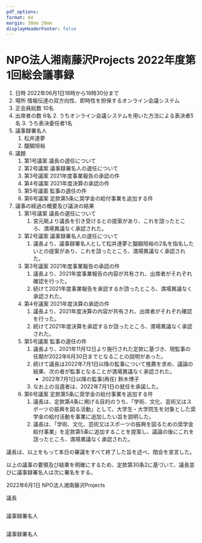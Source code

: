 ```yaml
---
pdf_options:
format: A4
margin: 30mm 20mm
displayHeaderFooter: false
---
```


# NPO法人湘南藤沢Projects 2022年度第1回総会議事録

1. 日時 2022年06月1日18時から18時30分まで
2. 場所 情報伝達の双方向性、即時性を担保するオンライン会議システム
3. 正会員総数 10名
4. 出席者の数 6名
    2. うちオンライン会議システムを用いた方法による表決者5名
    3. うち表決委任者1名
5. 議事録署名人
    1. 松井達夢
    2. 醍醐旭裕
6. 議題
    1. 第1号議案 議長の選任について
    2. 第2号議案 議事録署名人の選任について
    3. 第3号議案 2021年度事業報告の承認の件
    4. 第4号議案 2021年度決算の承認の件
    5. 第5号議案 監事の選任の件
    6. 第6号議案 定款第5条に奨学金の給付事業を追加する件
7. 議事の経過の概要及び議決の結果
    1. 第1号議案 議長の選任について
        1. 宮元眺より議長を引き受けるとの提案があり、これを諮ったところ、満場異議なく承認された。
    2. 第2号議案 議事録署名人の選任について
        1. 議長より、議事録署名人として松井達夢と醍醐旭裕の2名を指名したいとの提案があり、これを諮ったところ、満場異議なく承認された。
    3. 第3号議案 2021年度事業報告の承認の件
        1. 議長より、2021年度事業報告の内容が共有され、出席者がそれぞれ確認を行った。
        2. 続けて2021年度事業報告を承認するか諮ったところ、満場異議なく承認された。
    4. 第4号議案 2021年度決算の承認の件
        1. 議長より、2021年度決算の内容が共有され、出席者がそれぞれ確認を行った。
        2. 続けて2021年度決算を承認するか諮ったところ、満場異議なく承認された。
    5. 第5号議案 監事の選任の件
       1. 議長より、2021年11月12日より施行された定款に基づき、現監事の任期が2022年6月30日までとなることの説明があった。
       2. 続けて議長は2022年7月1日以降の監事について推薦を求め、議論の結果、次の者が監事となることが満場異議なく承認された。
           * 2022年7月1日以降の監事(再任) 鈴木博子
       3. なお上の当選者は、2022年7月1日の就任を承諾した。
    6. 第6号議案 定款第5条に奨学金の給付事業を追加する件
       1. 議長は、定款第4条に掲げる目的のうち、「学術、文化、芸術又はスポーツの振興を図る活動」として、大学生・大学院生を対象とした奨学金の給付活動を事業に追加したい旨を説明した。
       2. 議長は、「学術、文化、芸術又はスポーツの振興を図るための奨学金給付事業」を定款第5条に追加することを提案し、議論の後にこれを諮ったところ、満場異議なく承認された。

議長は、以上をもって本日の審議をすべて終了した旨を述べ、閉会を宣言した。

以上の議事の要領及び結果を明確にするため、定款第30条2に基づいて、議長並びに議事録署名人は次に署名をする。

2022年6月1日 NPO法人湘南藤沢Projects

議長

```

```

議事録署名人

```

```

議事録署名人

```

```